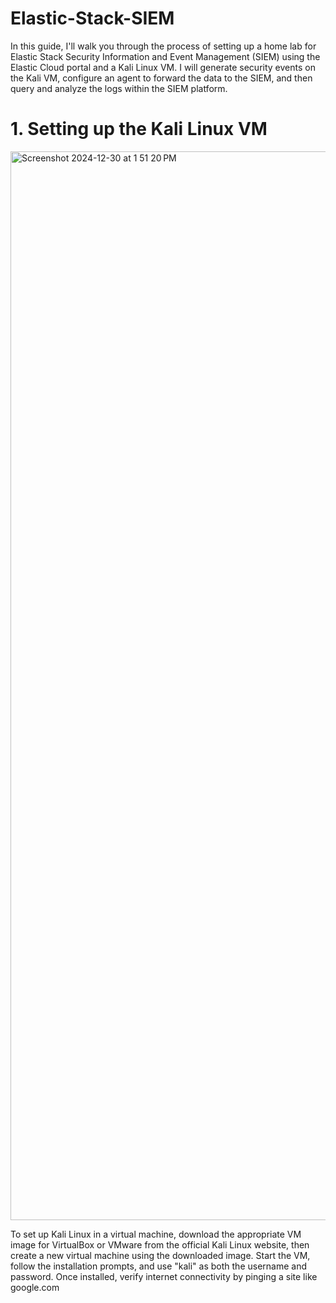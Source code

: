 # Elastic-Stack-SIEM

In this guide, I'll walk you through the process of setting up a home lab for Elastic Stack Security Information and Event Management (SIEM) using the Elastic Cloud portal and a Kali Linux VM. I will generate security events on the Kali VM, configure an agent to forward the data to the SIEM, and then query and analyze the logs within the SIEM platform.


# 1. Setting up the Kali Linux VM
<img width="1710" alt="Screenshot 2024-12-30 at 1 51 20 PM" src="https://github.com/user-attachments/assets/61e79e0e-33e9-4397-8351-621c5336dfd4" />

To set up Kali Linux in a virtual machine, download the appropriate VM image for VirtualBox or VMware from the official Kali Linux website, then create a new virtual machine using the downloaded image. Start the VM, follow the installation prompts, and use "kali" as both the username and password. Once installed, verify internet connectivity by pinging a site like google.com

